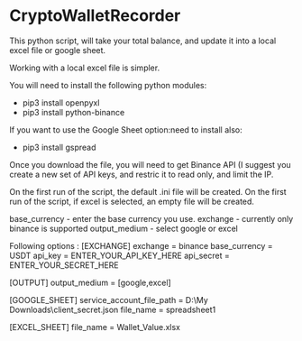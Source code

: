 # CryptoWalletRecorder

This python script, will take your total balance, and update it into a local excel file or google sheet.

Working with a local excel file is simpler.

You will need to install the following python modules:
- pip3 install openpyxl
- pip3 install python-binance

If you want to use the Google Sheet option:need to install also:
- pip3 install gspread

Once you download the file, you will need to get Binance API (I suggest you create a new set of API keys, and restric it to read only, and limit the IP.

On the first run of the script, the default .ini file will be created. 
On the first run of the script, if excel is selected, an empty file will be created.


base_currency - enter the base currency you use.
exchange - currently only binance is supported
output_medium - select google or excel


Following options :
[EXCHANGE]
exchange = binance
base_currency = USDT
api_key = ENTER_YOUR_API_KEY_HERE
api_secret = ENTER_YOUR_SECRET_HERE

[OUTPUT]
output_medium = [google,excel]

[GOOGLE_SHEET]
service_account_file_path = D:\My Downloads\client_secret.json
file_name = spreadsheet1

[EXCEL_SHEET]
file_name = Wallet_Value.xlsx
